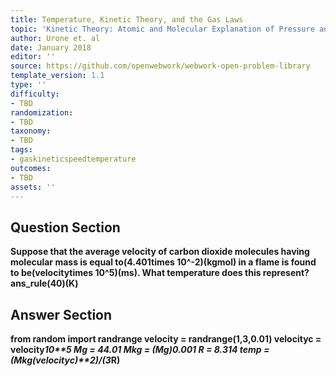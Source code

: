 ```yaml
---
title: Temperature, Kinetic Theory, and the Gas Laws
topic: 'Kinetic Theory: Atomic and Molecular Explanation of Pressure and Temperature '
author: Urone et. al
date: January 2018
editor: ''
source: https://github.com/openwebwork/webwork-open-problem-library
template_version: 1.1
type: ''
difficulty:
- TBD
randomization:
- TBD
taxonomy:
- TBD
tags:
- gaskineticspeedtemperature
outcomes:
- TBD
assets: ''
---
```


## Question Section 

<b>
Suppose that the average velocity of carbon dioxide molecules having molecular mass is equal to(4.401times 10^-2)(kgmol) in a flame is found to be(velocitytimes 10^5)(ms). What temperature does this represent?
ans_rule(40)(K)



## Answer Section

from random import randrange
velocity = randrange(1,3,0.01)
velocityc = velocity*10**5
Mg = 44.01
Mkg = (Mg)*0.001
R = 8.314
temp = (Mkg*(velocityc)**2)/(3*R)